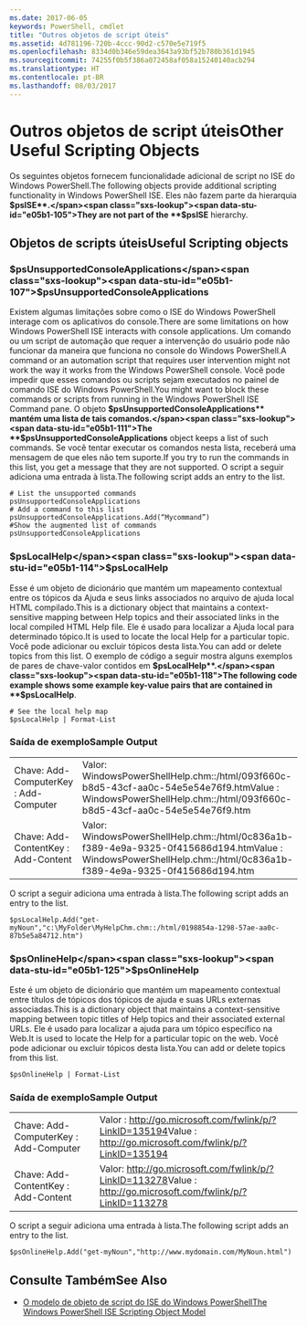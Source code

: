 ```yaml
---
ms.date: 2017-06-05
keywords: PowerShell, cmdlet
title: "Outros objetos de script úteis"
ms.assetid: 4d781196-720b-4ccc-90d2-c570e5e719f5
ms.openlocfilehash: 8334d0b346e59dea3643a93bf52b780b361d1945
ms.sourcegitcommit: 74255f0b5f386a072458af058a15240140acb294
ms.translationtype: HT
ms.contentlocale: pt-BR
ms.lasthandoff: 08/03/2017
---
```

# <a name="other-useful-scripting-objects"></a><span data-ttu-id="e05b1-103">Outros objetos de script úteis</span><span class="sxs-lookup"><span data-stu-id="e05b1-103">Other Useful Scripting Objects</span></span>
  <span data-ttu-id="e05b1-104">Os seguintes objetos fornecem funcionalidade adicional de script no ISE do Windows PowerShell.</span><span class="sxs-lookup"><span data-stu-id="e05b1-104">The following objects provide additional scripting functionality in Windows PowerShell ISE.</span></span> <span data-ttu-id="e05b1-105">Eles não fazem parte da hierarquia **$psISE**.</span><span class="sxs-lookup"><span data-stu-id="e05b1-105">They are not part of the **$psISE** hierarchy.</span></span>

## <a name="useful-scripting-objects"></a><span data-ttu-id="e05b1-106">Objetos de scripts úteis</span><span class="sxs-lookup"><span data-stu-id="e05b1-106">Useful Scripting objects</span></span>

### <a name="psunsupportedconsoleapplications"></a><span data-ttu-id="e05b1-107">$psUnsupportedConsoleApplications</span><span class="sxs-lookup"><span data-stu-id="e05b1-107">$psUnsupportedConsoleApplications</span></span>
 <span data-ttu-id="e05b1-108">Existem algumas limitações sobre como o ISE do Windows PowerShell interage com os aplicativos do console.</span><span class="sxs-lookup"><span data-stu-id="e05b1-108">There are some limitations on how Windows PowerShell ISE interacts with console applications.</span></span> <span data-ttu-id="e05b1-109">Um comando ou um script de automação que requer a intervenção do usuário pode não funcionar da maneira que funciona no console do Windows PowerShell.</span><span class="sxs-lookup"><span data-stu-id="e05b1-109">A command or an automation script that requires user intervention might not work the way it works from the Windows PowerShell console.</span></span> <span data-ttu-id="e05b1-110">Você pode impedir que esses comandos ou scripts sejam executados no painel de comando ISE do Windows PowerShell.</span><span class="sxs-lookup"><span data-stu-id="e05b1-110">You might want to block these commands or scripts from running in the Windows PowerShell ISE Command pane.</span></span> <span data-ttu-id="e05b1-111">O objeto **$psUnsupportedConsoleApplications** mantém uma lista de tais comandos.</span><span class="sxs-lookup"><span data-stu-id="e05b1-111">The **$psUnsupportedConsoleApplications** object keeps a list of such commands.</span></span> <span data-ttu-id="e05b1-112">Se você tentar executar os comandos nesta lista, receberá uma mensagem de que eles não tem suporte.</span><span class="sxs-lookup"><span data-stu-id="e05b1-112">If you try to run the commands in this list, you get a message that they are not supported.</span></span> <span data-ttu-id="e05b1-113">O script a seguir adiciona uma entrada à lista.</span><span class="sxs-lookup"><span data-stu-id="e05b1-113">The following script adds an entry to the list.</span></span>

```
# List the unsupported commands
psUnsupportedConsoleApplications
# Add a command to this list
psUnsupportedConsoleApplications.Add(“Mycommand”)
#Show the augmented list of commands
psUnsupportedConsoleApplications

```

### <a name="pslocalhelp"></a><span data-ttu-id="e05b1-114">$psLocalHelp</span><span class="sxs-lookup"><span data-stu-id="e05b1-114">$psLocalHelp</span></span>
 <span data-ttu-id="e05b1-115">Esse é um objeto de dicionário que mantém um mapeamento contextual entre os tópicos da Ajuda e seus links associados no arquivo de ajuda local HTML compilado.</span><span class="sxs-lookup"><span data-stu-id="e05b1-115">This is a dictionary object that maintains a context-sensitive mapping between Help topics and their associated links in the local compiled HTML Help file.</span></span> <span data-ttu-id="e05b1-116">Ele é usado para localizar a Ajuda local para determinado tópico.</span><span class="sxs-lookup"><span data-stu-id="e05b1-116">It is used to locate the local Help for a particular topic.</span></span> <span data-ttu-id="e05b1-117">Você pode adicionar ou excluir tópicos desta lista.</span><span class="sxs-lookup"><span data-stu-id="e05b1-117">You can add or delete topics from this list.</span></span> <span data-ttu-id="e05b1-118">O exemplo de código a seguir mostra alguns exemplos de pares de chave-valor contidos em **$psLocalHelp**.</span><span class="sxs-lookup"><span data-stu-id="e05b1-118">The following code example shows some example key-value pairs that are contained in **$psLocalHelp**.</span></span>

```
# See the local help map
$psLocalHelp | Format-List

```

### <a name="sample-output"></a><span data-ttu-id="e05b1-119">Saída de exemplo</span><span class="sxs-lookup"><span data-stu-id="e05b1-119">Sample Output</span></span>

|||
|-|-|
|<span data-ttu-id="e05b1-120">Chave: Add-Computer</span><span class="sxs-lookup"><span data-stu-id="e05b1-120">Key : Add-Computer</span></span>|<span data-ttu-id="e05b1-121">Valor: WindowsPowerShellHelp.chm::/html/093f660c-b8d5-43cf-aa0c-54e5e54e76f9.htm</span><span class="sxs-lookup"><span data-stu-id="e05b1-121">Value : WindowsPowerShellHelp.chm::/html/093f660c-b8d5-43cf-aa0c-54e5e54e76f9.htm</span></span>|
|<span data-ttu-id="e05b1-122">Chave: Add-Content</span><span class="sxs-lookup"><span data-stu-id="e05b1-122">Key : Add-Content</span></span>|<span data-ttu-id="e05b1-123">Valor: WindowsPowerShellHelp.chm::/html/0c836a1b-f389-4e9a-9325-0f415686d194.htm</span><span class="sxs-lookup"><span data-stu-id="e05b1-123">Value : WindowsPowerShellHelp.chm::/html/0c836a1b-f389-4e9a-9325-0f415686d194.htm</span></span>|

 <span data-ttu-id="e05b1-124">O script a seguir adiciona uma entrada à lista.</span><span class="sxs-lookup"><span data-stu-id="e05b1-124">The following script adds an entry to the list.</span></span>

```
$psLocalHelp.Add("get-myNoun","c:\MyFolder\MyHelpChm.chm::/html/0198854a-1298-57ae-aa0c-87b5e5a84712.htm")
```

### <a name="psonlinehelp"></a><span data-ttu-id="e05b1-125">$psOnlineHelp</span><span class="sxs-lookup"><span data-stu-id="e05b1-125">$psOnlineHelp</span></span>
 <span data-ttu-id="e05b1-126">Este é um objeto de dicionário que mantém um mapeamento contextual entre títulos de tópicos dos tópicos de ajuda e suas URLs externas associadas.</span><span class="sxs-lookup"><span data-stu-id="e05b1-126">This is a dictionary object that maintains a context-sensitive mapping between topic titles of Help topics and their associated external URLs.</span></span> <span data-ttu-id="e05b1-127">Ele é usado para localizar a ajuda para um tópico específico na Web.</span><span class="sxs-lookup"><span data-stu-id="e05b1-127">It is used to locate the Help for a particular topic on the web.</span></span> <span data-ttu-id="e05b1-128">Você pode adicionar ou excluir tópicos desta lista.</span><span class="sxs-lookup"><span data-stu-id="e05b1-128">You can add or delete topics from this list.</span></span>

```
$psOnlineHelp | Format-List

```

### <a name="sample-output"></a><span data-ttu-id="e05b1-129">Saída de exemplo</span><span class="sxs-lookup"><span data-stu-id="e05b1-129">Sample Output</span></span>

|||
|-|-|
|<span data-ttu-id="e05b1-130">Chave: Add-Computer</span><span class="sxs-lookup"><span data-stu-id="e05b1-130">Key : Add-Computer</span></span>|<span data-ttu-id="e05b1-131">Valor : http://go.microsoft.com/fwlink/p/?LinkID=135194</span><span class="sxs-lookup"><span data-stu-id="e05b1-131">Value : http://go.microsoft.com/fwlink/p/?LinkID=135194</span></span>|
|<span data-ttu-id="e05b1-132">Chave: Add-Content</span><span class="sxs-lookup"><span data-stu-id="e05b1-132">Key : Add-Content</span></span>|<span data-ttu-id="e05b1-133">Valor: http://go.microsoft.com/fwlink/p/?LinkID=113278</span><span class="sxs-lookup"><span data-stu-id="e05b1-133">Value : http://go.microsoft.com/fwlink/p/?LinkID=113278</span></span>|

 <span data-ttu-id="e05b1-134">O script a seguir adiciona uma entrada à lista.</span><span class="sxs-lookup"><span data-stu-id="e05b1-134">The following script adds an entry to the list.</span></span>

```
$psOnlineHelp.Add("get-myNoun","http://www.mydomain.com/MyNoun.html")
```

## <a name="see-also"></a><span data-ttu-id="e05b1-135">Consulte Também</span><span class="sxs-lookup"><span data-stu-id="e05b1-135">See Also</span></span>
- [<span data-ttu-id="e05b1-136">O modelo de objeto de script do ISE do Windows PowerShell</span><span class="sxs-lookup"><span data-stu-id="e05b1-136">The Windows PowerShell ISE Scripting Object Model</span></span>](../../core-powershell/ise/The-Windows-PowerShell-ISE-Scripting-Object-Model.md)

  
